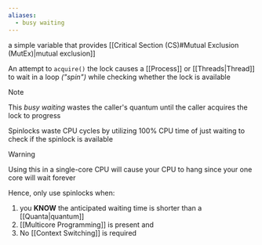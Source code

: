 ```yaml
---
aliases:
  - busy waiting
---
```

a simple variable that provides [[Critical Section (CS)#Mutual Exclusion (MutEx)|mutual exclusion]]

An attempt to `acquire()` the lock causes a [[Process]] or [[Threads|Thread]] to wait in a loop *("spin")* while checking whether the lock is available

>[!NOTE]
>This *busy waiting* wastes the caller's quantum until the caller acquires the lock to progress

Spinlocks waste CPU cycles by utilizing 100% CPU time of just waiting to check if the spinlock is available

>[!WARNING]
>Using this in a single-core CPU will cause your CPU to hang since your one core will wait forever

Hence, only use spinlocks when: 
1. you **KNOW** the anticipated waiting time is shorter than a [[Quanta|quantum]]
2. [[Multicore Programming]] is present and
3. No [[Context Switching]] is required
